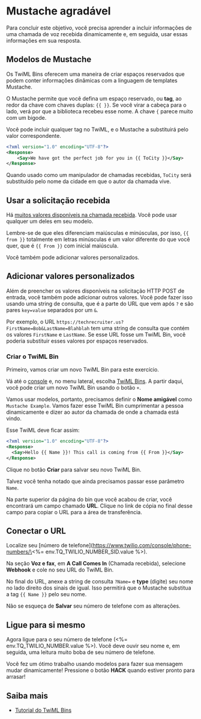 # Mustache agradável

Para concluir este objetivo, você precisa aprender a incluir informações de uma chamada de voz recebida dinamicamente e, em seguida, usar essas informações em sua resposta.

## Modelos de Mustache

Os TwiML Bins oferecem uma maneira de criar espaços reservados que podem conter informações dinâmicas com a linguagem de templates Mustache.

O Mustache permite que você defina um espaço reservado, ou **tag**, ao redor da chave com chaves duplas: `{{ }}`. Se você virar a cabeça para o lado, verá por que a biblioteca recebeu esse nome. A chave `{` parece muito com um bigode.

Você pode incluir qualquer tag no TwiML, e o Mustache a substituirá pelo valor correspondente.

```xml
<?xml version="1.0" encoding="UTF-8"?>
<Response>
    <Say>We have got the perfect job for you in {{ ToCity }}</Say>
</Response>
```

Quando usado como um manipulador de chamadas recebidas, `ToCity` será substituído pelo nome da cidade em que o autor da chamada vive.

## Usar a solicitação recebida

Há [muitos valores disponíveis na chamada recebida](https://www.twilio.com/docs/voice/twiml#request-parameters). Você pode usar qualquer um deles em seu modelo.

Lembre-se de que eles diferenciam maiúsculas e minúsculas, por isso, `{{ from }}` totalmente em letras minúsculas é um valor diferente do que você quer, que é `{{ From }}` com inicial maiúscula.

Você também pode adicionar valores personalizados.

## Adicionar valores personalizados

Além de preencher os valores disponíveis na solicitação HTTP POST de entrada, você também pode adicionar outros valores. Você pode fazer isso usando uma string de consulta, que é a parte do URL que vem após `?` e são pares `key=value` separados por um `&`.

Por exemplo, o URL `https://techrecruiter.us?FirstName=Bob&LastName=Blahblah` tem uma string de consulta que contém os valores `FirstName` e `LastName`. Se esse URL fosse um TwiML Bin, você poderia substituir esses valores por espaços reservados.

### Criar o TwiML Bin

Primeiro, vamos criar um novo TwiML Bin para este exercício.

Vá até o [console](https://www.twilio.com/console) e, no menu lateral, escolha [TwiML Bins](https://www.twilio.com/console/runtime/twiml-bins). A partir daqui, você pode criar um novo TwiML Bin usando o botão `+`.

Vamos usar modelos, portanto, precisamos definir o **Nome amigável** como `Mustache Example`. Vamos fazer esse TwiML Bin cumprimentar a pessoa dinamicamente e dizer ao autor da chamada de onde a chamada está vindo.

Esse TwiML deve ficar assim:

```xml
<?xml version="1.0" encoding="UTF-8"?>
<Response>
  <Say>Hello {{ Name }}! This call is coming from {{ From }}</Say>
</Response>
```

Clique no botão **Criar** para salvar seu novo TwiML Bin.

Talvez você tenha notado que ainda precisamos passar esse parâmetro `Name`.

Na parte superior da página do bin que você acabou de criar, você encontrará um campo chamado **URL**. Clique no link de cópia no final desse campo para copiar o URL para a área de transferência.

## Conectar o URL

Localize seu \[número de telefone](https://www.twilio.com/console/phone-numbers/\<%= env.TQ_TWILIO_NUMBER_SID.value %>).

Na seção **Voz e fax**, em **A Call Comes In** (Chamada recebida), selecione **Webhook** e cole no seu URL do TwiML Bin.

No final do URL, anexe a string de consulta `?Name=` e **type** (digite) seu nome no lado direito dos sinais de igual. Isso permitirá que o Mustache substitua a tag `{{ Name }}` pelo seu nome.

Não se esqueça de **Salvar** seu número de telefone com as alterações.

## Ligue para si mesmo

Agora ligue para o seu número de telefone (\<%= env.TQ_TWILIO_NUMBER.value %>). Você deve ouvir seu nome e, em seguida, uma leitura muito boba de seu número de telefone.

Você fez um ótimo trabalho usando modelos para fazer sua mensagem mudar dinamicamente! Pressione o botão **HACK** quando estiver pronto para arrasar!

## Saiba mais

- [Tutorial do TwiML Bins](https://www.twilio.com/docs/runtime/tutorials/twiml-bins)